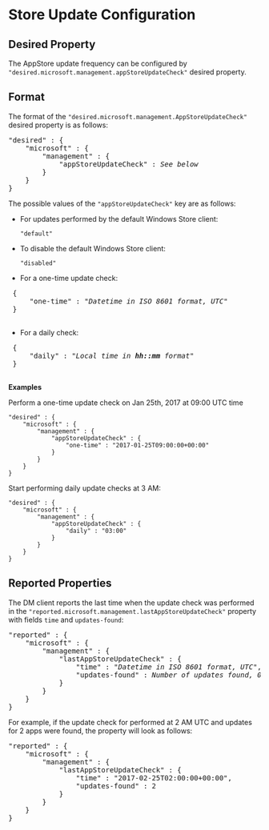 # Store Update Configuration

## Desired Property

The AppStore update frequency can be configured by `"desired.microsoft.management.appStoreUpdateCheck"` desired property.

## Format
The format of the `"desired.microsoft.management.AppStoreUpdateCheck"` desired property is as follows:

<pre>
"desired" : {
    "microsoft" : {
        "management" : {
            "appStoreUpdateCheck" : <i>See below</i>
        }
    }
}
</pre>

The possible values of the `"appStoreUpdateCheck"` key are as follows:

- For updates performed by the default Windows Store client:

  ```
  "default"
  ```
  
- To disable the default Windows Store client:

  ```
  "disabled"
  ```

- For a one-time update check:
 
 <pre>
 {
     "one-time" : "<i>Datetime in ISO 8601 format, UTC</i>"
 }
 </pre>

- For a daily check:

 <pre>
 {
     "daily" : "<i>Local time in <b>hh::mm</b> format</i>"
 }
 </pre>

**Examples**

Perform a one-time update check on Jan 25th, 2017 at 09:00 UTC time

```
"desired" : {
    "microsoft" : {
        "management" : {
            "appStoreUpdateCheck" : {
                "one-time" : "2017-01-25T09:00:00+00:00"
            }
        }
    }
}
```
Start performing daily update checks at 3 AM:

```
"desired" : {
    "microsoft" : {
        "management" : {
            "appStoreUpdateCheck" : {
                "daily" : "03:00"
            }
        }
    }
}
```

## Reported Properties

The DM client reports the last time when the update check was performed in the `"reported.microsoft.management.lastAppStoreUpdateCheck"`
property with fields `time` and `updates-found`:

<pre>
"reported" : {
    "microsoft" : {
        "management" : {
            "lastAppStoreUpdateCheck" : {
                "time" : "<i>Datetime in ISO 8601 format, UTC</i>",
                "updates-found" : <i>Number of updates found, 0 meaning none</i>
            }
        }
    }
}
</pre>

For example, if the update check for performed at 2 AM UTC and updates for 2 apps were found, the property will look as follows:

<pre>
"reported" : {
    "microsoft" : {
        "management" : {
            "lastAppStoreUpdateCheck" : {
                "time" : "2017-02-25T02:00:00+00:00",
                "updates-found" : 2
            }
        }
    }
}
</pre>
